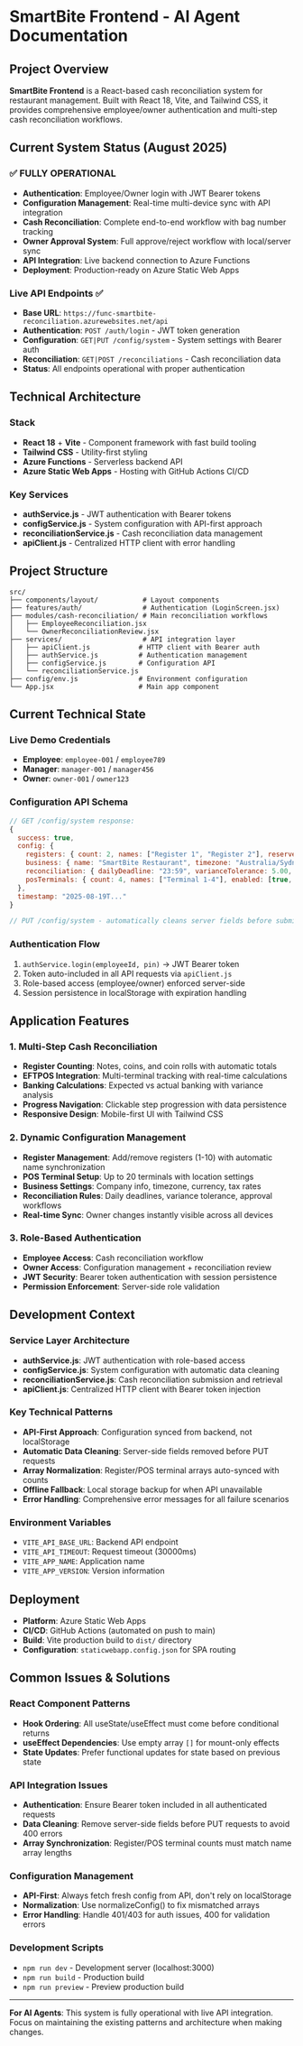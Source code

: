 # SmartBite Frontend - AI Agent Documentation

## Project Overview

**SmartBite Frontend** is a React-based cash reconciliation system for restaurant management. Built with React 18, Vite, and Tailwind CSS, it provides comprehensive employee/owner authentication and multi-step cash reconciliation workflows.

## Current System Status (August 2025)

### ✅ FULLY OPERATIONAL
- **Authentication**: Employee/Owner login with JWT Bearer tokens
- **Configuration Management**: Real-time multi-device sync with API integration
- **Cash Reconciliation**: Complete end-to-end workflow with bag number tracking
- **Owner Approval System**: Full approve/reject workflow with local/server sync
- **API Integration**: Live backend connection to Azure Functions
- **Deployment**: Production-ready on Azure Static Web Apps

### Live API Endpoints ✅
- **Base URL**: `https://func-smartbite-reconciliation.azurewebsites.net/api`
- **Authentication**: `POST /auth/login` - JWT token generation
- **Configuration**: `GET|PUT /config/system` - System settings with Bearer auth
- **Reconciliation**: `GET|POST /reconciliations` - Cash reconciliation data
- **Status**: All endpoints operational with proper authentication

## Technical Architecture

### Stack
- **React 18** + **Vite** - Component framework with fast build tooling
- **Tailwind CSS** - Utility-first styling
- **Azure Functions** - Serverless backend API
- **Azure Static Web Apps** - Hosting with GitHub Actions CI/CD

### Key Services
- **authService.js** - JWT authentication with Bearer tokens
- **configService.js** - System configuration with API-first approach
- **reconciliationService.js** - Cash reconciliation data management
- **apiClient.js** - Centralized HTTP client with error handling

## Project Structure

```
src/
├── components/layout/           # Layout components
├── features/auth/               # Authentication (LoginScreen.jsx)
├── modules/cash-reconciliation/ # Main reconciliation workflows
│   ├── EmployeeReconciliation.jsx
│   └── OwnerReconciliationReview.jsx
├── services/                    # API integration layer
│   ├── apiClient.js            # HTTP client with Bearer auth
│   ├── authService.js          # Authentication management
│   ├── configService.js        # Configuration API
│   └── reconciliationService.js
├── config/env.js               # Environment configuration
└── App.jsx                     # Main app component
```

## Current Technical State

### Live Demo Credentials
- **Employee**: `employee-001` / `employee789`
- **Manager**: `manager-001` / `manager456`
- **Owner**: `owner-001` / `owner123`

### Configuration API Schema
```javascript
// GET /config/system response:
{
  success: true,
  config: {
    registers: { count: 2, names: ["Register 1", "Register 2"], reserveAmount: 400, enabled: [true, true] },
    business: { name: "SmartBite Restaurant", timezone: "Australia/Sydney", currency: "AUD", taxRate: 0.10 },
    reconciliation: { dailyDeadline: "23:59", varianceTolerance: 5.00, requireManagerApproval: true },
    posTerminals: { count: 4, names: ["Terminal 1-4"], enabled: [true, true, true, false] }
  },
  timestamp: "2025-08-19T..."
}

// PUT /config/system - automatically cleans server fields before submission
```

### Authentication Flow
1. `authService.login(employeeId, pin)` → JWT Bearer token
2. Token auto-included in all API requests via `apiClient.js`
3. Role-based access (employee/owner) enforced server-side
4. Session persistence in localStorage with expiration handling

## Application Features

### 1. Multi-Step Cash Reconciliation
- **Register Counting**: Notes, coins, and coin rolls with automatic totals
- **EFTPOS Integration**: Multi-terminal tracking with real-time calculations
- **Banking Calculations**: Expected vs actual banking with variance analysis
- **Progress Navigation**: Clickable step progression with data persistence
- **Responsive Design**: Mobile-first UI with Tailwind CSS

### 2. Dynamic Configuration Management
- **Register Management**: Add/remove registers (1-10) with automatic name synchronization
- **POS Terminal Setup**: Up to 20 terminals with location settings
- **Business Settings**: Company info, timezone, currency, tax rates
- **Reconciliation Rules**: Daily deadlines, variance tolerance, approval workflows
- **Real-time Sync**: Owner changes instantly visible across all devices

### 3. Role-Based Authentication
- **Employee Access**: Cash reconciliation workflow
- **Owner Access**: Configuration management + reconciliation review
- **JWT Security**: Bearer token authentication with session persistence
- **Permission Enforcement**: Server-side role validation

## Development Context

### Service Layer Architecture
- **authService.js**: JWT authentication with role-based access
- **configService.js**: System configuration with automatic data cleaning
- **reconciliationService.js**: Cash reconciliation submission and retrieval
- **apiClient.js**: Centralized HTTP client with Bearer token injection

### Key Technical Patterns
- **API-First Approach**: Configuration synced from backend, not localStorage
- **Automatic Data Cleaning**: Server-side fields removed before PUT requests
- **Array Normalization**: Register/POS terminal arrays auto-synced with counts
- **Offline Fallback**: Local storage backup for when API unavailable
- **Error Handling**: Comprehensive error messages for all failure scenarios

### Environment Variables
- `VITE_API_BASE_URL`: Backend API endpoint
- `VITE_API_TIMEOUT`: Request timeout (30000ms)
- `VITE_APP_NAME`: Application name
- `VITE_APP_VERSION`: Version information

## Deployment

- **Platform**: Azure Static Web Apps
- **CI/CD**: GitHub Actions (automated on push to main)
- **Build**: Vite production build to `dist/` directory
- **Configuration**: `staticwebapp.config.json` for SPA routing

## Common Issues & Solutions

### React Component Patterns
- **Hook Ordering**: All useState/useEffect must come before conditional returns
- **useEffect Dependencies**: Use empty array `[]` for mount-only effects
- **State Updates**: Prefer functional updates for state based on previous state

### API Integration Issues
- **Authentication**: Ensure Bearer token included in all authenticated requests
- **Data Cleaning**: Remove server-side fields before PUT requests to avoid 400 errors
- **Array Synchronization**: Register/POS terminal counts must match name array lengths

### Configuration Management
- **API-First**: Always fetch fresh config from API, don't rely on localStorage
- **Normalization**: Use normalizeConfig() to fix mismatched arrays
- **Error Handling**: Handle 401/403 for auth issues, 400 for validation errors

### Development Scripts
- `npm run dev` - Development server (localhost:3000)
- `npm run build` - Production build
- `npm run preview` - Preview production build

---

**For AI Agents**: This system is fully operational with live API integration. Focus on maintaining the existing patterns and architecture when making changes.